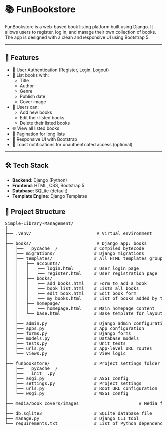 # 📚 FunBookstore

FunBookstore is a web-based book listing platform built using Django. It allows users to register, log in, and manage their own collection of books. The app is designed with a clean and responsive UI using Bootstrap 5.

---

## 🚀 Features

- 🔐 User Authentication (Register, Login, Logout)
- 📖 List books with:
  - Title
  - Author
  - Genre
  - Publish date
  - Cover image
- 👤 Users can:
  - Add new books
  - Edit their listed books
  - Delete their listed books
- 🌐 View all listed books
- 📄 Pagination for long lists
- 🎨 Responsive UI with Bootstrap
- 🔔 Toast notifications for unauthenticated access (optional)
  
---

## 🛠️ Tech Stack

- **Backend**: Django (Python)
- **Frontend**: HTML, CSS, Bootstrap 5
- **Database**: SQLite (default)
- **Template Engine**: Django Templates

## 📁 Project Structure
<pre>
Simple-Library-Management/
│
├── .venv/                         # Virtual environment
│
├── books/                         # Django app: books
│   ├── __pycache__/              # Compiled bytecode
│   ├── migrations/               # Django migrations
│   ├── templates/                # All HTML templates grouped by feature
│   │   ├── accounts/
│   │   │   ├── login.html        # User login page
│   │   │   └── register.html     # User registration page
│   │   ├── books/
│   │   │   ├── add_books.html    # Form to add a book
│   │   │   ├── book_list.html    # Lists all books
│   │   │   ├── edit_book.html    # Edit book form
│   │   │   └── my_books.html     # List of books added by the logged-in user
│   │   ├── homepage/
│   │   │   └── homepage.html     # Main homepage content
│   │   └── base.html             # Base template for layout (navbar, etc.)
│   │
│   ├── admin.py                  # Django admin configuration
│   ├── apps.py                   # App configuration
│   ├── forms.py                  # Django forms
│   ├── models.py                 # Database models
│   ├── tests.py                  # Unit tests
│   ├── urls.py                   # App-level URL routes
│   └── views.py                  # View logic
│
├── funbookstore/                 # Project settings folder
│   ├── __pycache__/             
│   ├── __init__.py              
│   ├── asgi.py                   # ASGI config
│   ├── settings.py               # Project settings
│   ├── urls.py                   # Root URL configuration
│   └── wsgi.py                   # WSGI config
│
├── media/book_covers/images                       # Media files (user uploaded images)
│
├── db.sqlite3                    # SQLite database file
├── manage.py                     # Django CLI tool
└── requirements.txt              # List of Python dependencies


</pre>
